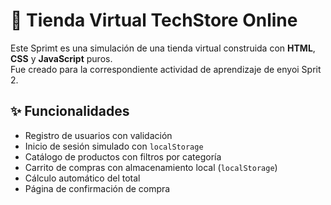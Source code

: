 # 🛒 Tienda Virtual TechStore Online


Este Sprimt es una simulación de una tienda virtual construida con **HTML**, **CSS** y **JavaScript** puros.  
Fue creado para la correspondiente actividad de aprendizaje de enyoi Sprit 2.

## ✨ Funcionalidades

- Registro de usuarios con validación
- Inicio de sesión simulado con `localStorage`
- Catálogo de productos con filtros por categoría
- Carrito de compras con almacenamiento local (`localStorage`)
- Cálculo automático del total
- Página de confirmación de compra


